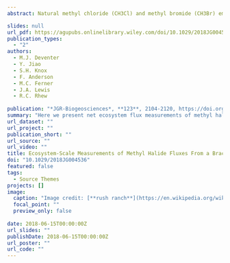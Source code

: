 ```yaml
---
abstract: Natural methyl chloride (CH3Cl) and methyl bromide (CH3Br) emissions from coastal marsh ecosystems may constitute a significant proportion of stratospheric chlorine and bromine, which catalyze ozone depletion. Current inventories involve substantial uncertainties associated with upscaling plot-scale footprints (i.e., ≤1 m2). Here we present net ecosystem flux measurements of methyl halides from a brackish tidal marsh on the west coast of the United States between April 2016 and June 2017 using the relaxed eddy accumulation method. The measurement footprint encompasses a large part of the studied tidal marsh, including roughly 20 vascular plant species, open water, and soil surfaces. On the annual scale, ecosystem methyl halide emissions showed the strongest relationships to temperature and the growth cycle of halophyte vegetation, whereas on diurnal time scales, fluxes correlated the most with evapotranspiration. The maximum seasonal emissions occurred during the flowering season of Lepidium latifolium (perennial pepperweed), one of the most abundant halophytes on site. The maximum hourly emissions of 111 μg CH3Cl · m−2 s· hr−1 and 38 μg CH3Br · m−2 · hr−1 were observed during a heat wave in early June. Annually integrated emissions were 135 mg/m2 for CH3Cl and 21 mg/m2 for CH3Br, scaling up to 621 and 96 kg over the entire marsh. We provide a global salt marsh emission inventory that takes into account the spatial distribution of salt marshes in different climate zones, yielding a global salt marsh source of 31 Gg/year CH3Cl (range: 10 to 77) and 3 Gg/year CH3Br (range: 1 to 8).

slides: null
url_pdf: https://agupubs.onlinelibrary.wiley.com/doi/10.1029/2018JG004536
publication_types:
  - "2"
authors:
  - M.J. Deventer
  - Y. Jiao
  - S.H. Knox
  - F. Anderson
  - M.C. Ferner
  - J.A. Lewis
  - R.C. Rhew
  
publication: "*JGR-Biogeosciences*, **123**, 2104-2120, https://doi.org/10.1029/2018JG004536"
summary: "Here we present net ecosystem flux measurements of methyl halides from a brackish tidal marsh on the west coast of the United States between April 2016 and June 2017 using the relaxed eddy accumulation method."
url_dataset: ""
url_project: ""
publication_short: ""
url_source: ""
url_video: ""
title: Ecosystem-Scale Measurements of Methyl Halide Fluxes From a Brackish Tidal Marsh Invaded With Perennial Pepperweed (Lepidium latifolium)
doi: "10.1029/2018JG004536"
featured: false
tags:
  - Source Themes
projects: []
image:
  caption: "Image credit: [**rush ranch**](https://en.wikipedia.org/wiki/Dead_Sea#/media/File:Dead_Sea,_Jordanian_Shore.jpg)"
  focal_point: ""
  preview_only: false  
  
date: 2018-06-15T00:00:00Z  
url_slides: ""
publishDate: 2018-06-15T00:00:00Z
url_poster: ""
url_code: ""
---
```

